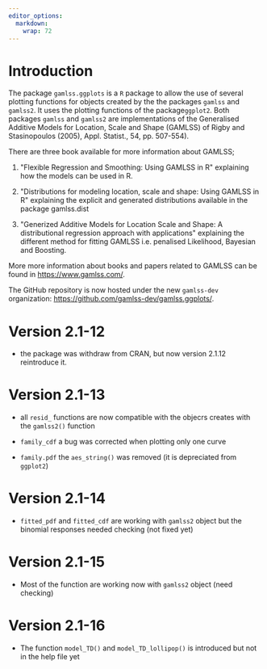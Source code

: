 ```yaml
---
editor_options: 
  markdown: 
    wrap: 72
---
```


# Introduction

The package `gamlss.ggplots` is a `R` package to allow the use of
several plotting functions for objects created by the the packages `gamlss` and `gamlss2`. It uses the plotting functions of the package`ggplot2`. Both  packages `gamlss` and `gamlss2`  are implementations of the
Generalised Additive Models for Location, Scale and Shape (GAMLSS) of
Rigby and Stasinopoulos (2005), Appl. Statist., 54, pp. 507-554).

There are three book available for more information about GAMLSS;

1)  "Flexible Regression and Smoothing: Using GAMLSS in R" explaining
    how the models can be used in R.

2)  "Distributions for modeling location, scale and shape: Using GAMLSS
    in R" explaining the explicit and generated distributions available
    in the package gamlss.dist

3)  "Generized Additive Models for Location Scale and Shape: A
    distributional regression approach with applications" explaining the
    different method for fitting GAMLSS i.e. penalised Likelihood,
    Bayesian and Boosting.

More more information about books and papers related to GAMLSS can be
found in <https://www.gamlss.com/>.

The GitHub repository is now hosted under the new `gamlss-dev`
organization: <https://github.com/gamlss-dev/gamlss.ggplots/>.


# Version 2.1-12

-   the package was withdraw from CRAN, but now version 2.1.12
    reintroduce it.

# Version 2.1-13

-   all `resid_` functions are now compatible with the objecrs creates
    with the `gamlss2()` function

-   `family_cdf` a bug was corrected when plotting only one curve

-   `family.pdf` the `aes_string()` was removed (it is depreciated from
    `ggplot2`)

# Version 2.1-14

-   `fitted_pdf` and `fitted_cdf` are working with `gamlss2` object but
    the binomial responses needed checking (not fixed yet)

# Version 2.1-15

-   Most of the function are working now with `gamlss2` object (need
    checking)

# Version 2.1-16

- The function `model_TD()` and `model_TD_lollipop()` is introduced but not in the help file yet  


